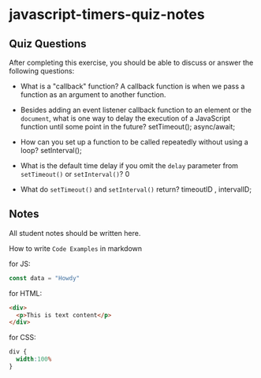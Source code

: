 # javascript-timers-quiz-notes

## Quiz Questions

After completing this exercise, you should be able to discuss or answer the following questions:

- What is a "callback" function?
A callback function is when we pass a function as an argument to another function.

- Besides adding an event listener callback function to an element or the `document`, what is one way to delay the execution of a JavaScript function until some point in the future?
setTimeout(); async/await;

- How can you set up a function to be called repeatedly without using a loop?
setInterval();

- What is the default time delay if you omit the `delay` parameter from `setTimeout()` or `setInterval()`?
0

- What do `setTimeout()` and `setInterval()` return?
timeoutID , intervalID;

## Notes

All student notes should be written here.


How to write `Code Examples` in markdown

for JS:
```javascript
const data = "Howdy"
```

for HTML:
```html
<div>
  <p>This is text content</p>
</div>
```

for CSS:
```css
div {
  width:100%
}
```
